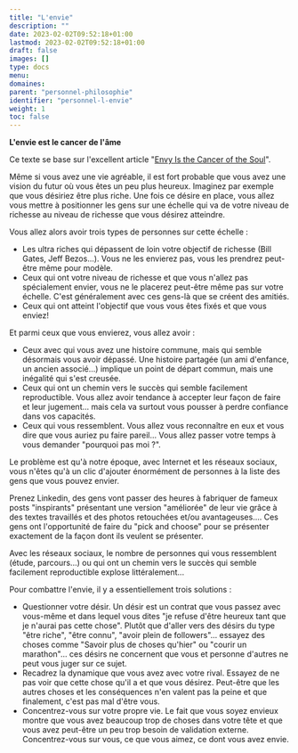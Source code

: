 ```yaml
---
title: "L'envie"
description: ""
date: 2023-02-02T09:52:18+01:00
lastmod: 2023-02-02T09:52:18+01:00
draft: false
images: []
type: docs
menu:
domaines:
parent: "personnel-philosophie"
identifier: "personnel-l-envie"
weight: 1
toc: false
---
```


**L'envie est le cancer de l'âme**

Ce texte se base sur l'excellent article "[Envy Is the Cancer of the Soul](https://moretothat.com/envy/)".

Même si vous avez une vie agréable, il est fort probable que vous avez une vision du futur où vous êtes un peu plus
heureux. Imaginez par exemple que vous désiriez être plus riche. Une fois ce désire en place, vous allez vous mettre à
positionner les gens sur une échelle qui va de votre niveau de richesse au niveau de richesse que vous désirez
atteindre.

Vous allez alors avoir trois types de personnes sur cette échelle :

- Les ultra riches qui dépassent de loin votre objectif de richesse (Bill Gates, Jeff Bezos...). Vous ne les envierez
  pas, vous les prendrez peut-être même pour modèle.
- Ceux qui ont votre niveau de richesse et que vous n'allez pas spécialement envier, vous ne le placerez peut-être même
  pas sur votre échelle. C'est généralement avec ces gens-là que se créent des amitiés.
- Ceux qui ont atteint l'objectif que vous vous êtes fixés et que vous enviez!

Et parmi ceux que vous envierez, vous allez avoir :

- Ceux avec qui vous avez une histoire commune, mais qui semble désormais vous avoir dépassé. Une histoire partagée (un
  ami d'enfance, un ancien associé...) implique un point de départ commun, mais une inégalité qui s'est creusée.
- Ceux qui ont un chemin vers le succès qui semble facilement reproductible. Vous allez avoir tendance à accepter leur
  façon de faire et leur jugement... mais cela va surtout vous pousser à perdre confiance dans vos capacités.
- Ceux qui vous ressemblent. Vous allez vous reconnaître en eux et vous dire que vous auriez pu faire pareil... Vous
  allez passer votre temps à vous demander "pourquoi pas moi ?".

Le problème est qu'à notre époque, avec Internet et les réseaux sociaux, vous n'êtes qu'à un clic d'ajouter énormément
de personnes à la liste des gens que vous pouvez envier.

Prenez Linkedin, des gens vont passer des heures à fabriquer de fameux posts "inspirants" présentant une version
"améliorée" de leur vie grâce à des textes travaillés et des photos retouchées et/ou avantageuses.... Ces gens ont
l'opportunité de faire du "pick and choose" pour se présenter exactement de la façon dont ils veulent se présenter.

Avec les réseaux sociaux, le nombre de personnes qui vous ressemblent (étude, parcours...) ou qui ont un chemin vers le
succès qui semble facilement reproductible explose littéralement...

Pour combattre l'envie, il y a essentiellement trois solutions :

- Questionner votre désir. Un désir est un contrat que vous passez avec vous-même et dans lequel vous dites "je refuse
  d'être heureux tant que je n'aurai pas cette chose". Plutôt que d'aller vers des désirs du type "être riche", "être
  connu", "avoir plein de followers"... essayez des choses comme "Savoir plus de choses qu'hier" ou "courir un
  marathon"... ces désirs ne concernent que vous et personne d'autres ne peut vous juger sur ce sujet.
- Recadrez la dynamique que vous avez avec votre rival. Essayez de ne pas voir que cette chose qu'il a et que vous
  désirez. Peut-être que les autres choses et les conséquences n'en valent pas la peine et que finalement, c'est pas mal
  d'être vous.
- Concentrez-vous sur votre propre vie. Le fait que vous soyez envieux montre que vous avez beaucoup trop de choses dans
  votre tête et que vous avez peut-être un peu trop besoin de validation externe. Concentrez-vous sur vous, ce que vous
  aimez, ce dont vous avez envie.